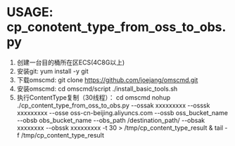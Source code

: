 # USAGE: cp_conotent_type_from_oss_to_obs.py

1. 创建一台目的桶所在区ECS(4C8G以上)
2. 安装git: yum install -y git
3. 下载omscmd: git clone https://github.com/joejang/omscmd.git
4. 安装omscmd:
	cd omscmd/script
	./install_basic_tools.sh
5. 执行ContentType复制（30线程）：
	cd omscmd 
	nohup ./cp_content_type_from_oss_to_obs.py --ossak xxxxxxxxx --osssk xxxxxxxxx --osse oss-cn-beijing.aliyuncs.com --ossb oss_bucket_name --obsb obs_bucket_name --obs_path /destination_path/ --obsak xxxxxxxx --obssk xxxxxxxxx -t 30 > /tmp/cp_content_type_result &
	tail -f /tmp/cp_content_type_result
